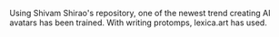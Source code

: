 Using Shivam Shirao's repository, one of the newest trend creating AI avatars has been trained. With writing protomps, lexica.art has used.
